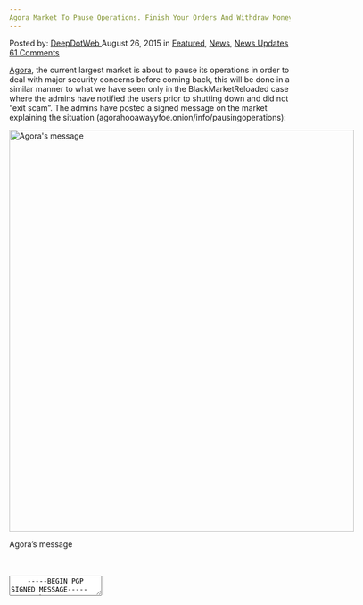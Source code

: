 ```yaml
---
Agora Market To Pause Operations. Finish Your Orders And Withdraw Money
---
```

<article class="post-listing post-11357 post type-post status-publish format-standard has-post-thumbnail hentry category-deepdot-news category-news category-news-updates tag-agora tag-finish tag-market tag-money tag-operations tag-orders tag-pause tag-withdraw">
<div class="post-inner">
<span>Posted by: <a href="https://www.deepdotweb.com/author/admin/" title="">DeepDotWeb </a></span>
<span>August 26, 2015</span>
<span>in <a href="https://www.deepdotweb.com/category/deepdot-news/" rel="category tag">Featured</a>, <a href="https://www.deepdotweb.com/category/news/" rel="category tag">News</a>, <a href="https://www.deepdotweb.com/category/news-updates/" rel="category tag">News Updates</a></span>
<span><a href="https://www.deepdotweb.com/2015/08/26/agora-market-to-pause-operations-finish-your-orders-and-withdraw-money/#comments">61 Comments</a></span>


<p><a href="http://www.deepdotweb.com/marketplace-directory/listing/agora-market">Agora</a>, the current largest market is about to pause its operations in order to deal with major security concerns before coming back, this will be done in a similar manner to what we have seen only in the BlackMarketReloaded case where the admins have notified the users prior to shutting down and did not &#8220;exit scam&#8221;. The admins have posted a signed message on the market explaining the situation (agorahooawayyfoe.onion/info/pausingoperations):</p>
<div id="attachment_11360" style="width: 628px" class="wp-caption aligncenter"><a href="https://www.deepdotweb.com/wp-content/uploads/2015/08/agora.png"><img class="size-full wp-image-11360" src="https://www.deepdotweb.com/wp-content/uploads/2015/08/agora.png" alt="Agora's message" width="618" height="719" srcset="https://www.deepdotweb.com/wp-content/uploads/2015/08/agora.png 618w, https://www.deepdotweb.com/wp-content/uploads/2015/08/agora-258x300.png 258w" sizes="(max-width: 618px) 100vw, 618px" /></a><p class="wp-caption-text">Agora&#8217;s message</p></div>
    
<div id="crayon-5bf9db36cd399971361270" class="crayon-syntax crayon-theme-classic crayon-font-monaco crayon-os-pc print-yes notranslate" data-settings=" minimize scroll-mouseover" style=" margin-top: 12px; margin-bottom: 12px; font-size: 12px !important; line-height: 15px !important;">
<div class="crayon-toolbar" data-settings=" mouseover overlay hide delay" style="font-size: 12px !important;height: 18px !important; line-height: 18px !important;"><span class="crayon-title"></span>
<div class="crayon-tools" style="font-size: 12px !important;height: 18px !important; line-height: 18px !important;"><div class="crayon-button crayon-nums-button" title="Toggle Line Numbers"><div class="crayon-button-icon"></div></div><div class="crayon-button crayon-plain-button" title="Toggle Plain Code"><div class="crayon-button-icon"></div></div><div class="crayon-button crayon-wrap-button" title="Toggle Line Wrap"><div class="crayon-button-icon"></div></div><div class="crayon-button crayon-expand-button" title="Expand Code"><div class="crayon-button-icon"></div></div><div class="crayon-button crayon-copy-button" title="Copy"><div class="crayon-button-icon"></div></div><div class="crayon-button crayon-popup-button" title="Open Code In New Window"><div class="crayon-button-icon"></div></div></div></div>
<div class="crayon-info" style="min-height: 16.8px !important; line-height: 16.8px !important;"></div>
<div class="crayon-plain-wrap"><textarea wrap="soft" class="crayon-plain print-no" data-settings="dblclick" readonly style="-moz-tab-size:4; -o-tab-size:4; -webkit-tab-size:4; tab-size:4; font-size: 12px !important; line-height: 15px !important;">
    -----BEGIN PGP SIGNED MESSAGE-----
    Hash: SHA512
    
    Recently research had come that shed some light on vulnerabilities in Tor Hidden Services protocol which could help to deanonymize server locations. Most of the new and previously known methods do require substantial resources to be executed, but the new research shows that the amount of resources could be much lower than expected, and in our case we do believe we have interested parties who possess such resources.
    
    We have a solution in the works which will require big changes into our software stack which we believe will mitigate such problems, but unfortunately it will take time to implement. Additionally, we have recently been discovering suspicious activity around our servers which led us to believe that some of the attacks described in the research could be going on and we decided to move servers once again, however this is only a temporary solution.
    
    At this point, while we don't have a solution ready it would be unsafe to keep our users using the service, since they would be in jeopardy. Thus, and to our great sadness we have to take the market offline for a while, until we can develop a better solution. This is the best course of action for everyone involved.
    
    In the mean time we shall do our best to clear all outstanding orders and we ask all of you users who have money on their accounts, withdraw them as soon as possible, because we don't want to be responsible for it during the time when the market will be offline.
    
    During this time, there might be some delays in payouts, since many people are expected to withdraw money at the same time, but we intend to resolve any such issues in the end. But we advice you to use only destination bitcoin addresses that do not expire when you send money out from Agora, as the payments to them might get delayed.
    
    While the market is offline, do not send any bitcoin to any of your deposit addresses on Agora. We do not gurantee the safety of any funds sent there.
    
    Vendors, we strongly advice you to abort any orders that haven't been sent out or processed yet, as we cannot gurantee what will happen with the orders in resolution. We shall try to resolve it on a case-by-case basis, but there might not be time to wait for orders that require long shipping times.
    
    We are going to handle the situation with the vendor bonds soon, we need some time to make sure that noone uses this as an opportunity to start scamming wildly.
    
    All of the market data will be kept intact and be available upon return, including all of the user history and profile data.
    
    
    Since our PGP key is nearing expiration date, here is a new PGP key which could be used to check authenticity of our messages in the future.
    
    
    - -----BEGIN PGP PUBLIC KEY BLOCK-----
    
    mQINBFXbhfUBEADwmNTkQPx8UCSx4HBnuj4XpAA5uIceXAa6dBAGnLdZ8XjpgqM2
    scPLqPd0DHLu5SPB9+zq1H/YoDeG+Ha1LfZ6kbl1PTZjieGiyhiRN2cctlOL6RKJ
    vqdWduTO8i5XKN0cxm8VX0vB8g5JUQf7mNtxQ3UTbOt+HCLKAu2cdSPMhn3VQub+
    f6Tys7UyoFodovqOmdgjbQNsEBSWxYhGfaQ5NlzDRzaWVf4GdTf5vf1rnhr6S/Gz
    NU2Qc3/xO5Foldl1Muv/A6BL0Ixx9ahmyq0IC53+w+zeouJg2OZ4UVFIxvGT+N7R
    rMUe21QfOMCqJU7CPLD3tgp15Z1s7Fext9WIQ7gzueo6COx1xFW85rbSusbDCaW4
    dkIRkgUoQs1/lqIht+gWGxDdz/7L+S5NqXYDCP8yn861GOsRRqrmAEvqQTzBe12F
    Wb/SB3K8FtzPH72+gUcs4GsVoUNShPytv9rghPYqI/3P9E9RgI3AtOFcsBTwWW8Z
    WWrWhg5B2qXNrwPQd92ssCcaIAPdei7WKUP1MwHCAQhiyuoAsLFGL0aqvN7Q8cBj
    5VoWLY23IIvlcuGFiFt7M7VBZuNlJDb+VJaXWB81xAySWEgXOUyfOldzIr5lZSzn
    vNbIu+l9LfaGY2bp+J4J8TZwYBlrqYjErYPtlKCIHNclS/CRMfzZWYk/2wARAQAB
    tBFBZ29yYSBPbmUgKGtleSAyKYkCPwQTAQIAKQUCVduF9QIbAwUJCWYBgAcLCQgH
    AwIBBhUIAgkKCwQWAgMBAh4BAheAAAoJEOp1/g0qDsM2lLsP/2o6SFcbpAVH6FrY
    dvG4FzSbVivDSNM+lR/9aa3MvpfKj2QDvJtCJPgP0EaCBzmhfpc+D61QWL+ZATvW
    z2WM8vznRQ5vaIsTnNu9hWuqFAe0ihQU0o6dmS7zBfpMFj0Z5SeTJjKPwyEiQzqY
    jg1qx9RCt0K6KXZ2hz6ImBcwICzQkNImtbJDuT0+UHgOCRHG3M7KzUUT0WiGhl90
    D4EmBmGzCtXWJ0zJ7oAtWm1OnlkKlqDDb3NEZ+QnddsfWCyzVIRTej8/x91NnTBa
    otW7VgrsjW31V31jRevmQyRKgE19+zkRgKYJVuYUoPjnQUDJuAD1maueAR66p3lJ
    aKbpHTAzVWii9SybqwwsopJ160zAXXW68rBf6p84XVxD1yNNE/jLZl83nNtjn2RS
    u+AaPowqt7TfcYCx7/QPiuTIlg0/k1MAFvRLsaG3QdcyKSYU6AEL4dLXVRgjHY7T
    oIxrAuWRH7KJrEoouuF0lmQ2D4ic65C1QxBmiEA4ct/tdlhFHXlEAB4mm8J/dLpE
    Dhxq6sb1jRK6eXbZqPbCgHZfsh9wOa9TQ66Xk9F67LG3F84ds2yihqt+26kV2rjP
    lcgW8B24XHaGRx9X/gPrZ1+DBRDINnwXTOlmhj2F+7axj04gcaXT1wjCjiNf7PMZ
    2obuMNv5/20xWcaEIdVMyew9g4iUuQINBFXbhfUBEADiMhYYBdq6GUF75lvhVfFJ
    VPpQpUgGIREfOwnX8MtbgtUQ3d5TTLD/uwiMRBU61t/jKYy8Xq5Cmz0ddC6P+px0
    yZhnXdmd5LwW4TO7Ao2jq6W+7XLUD/WXZ6Q5uZtLRif2DY26dtDK6rYZSiYHuXaE
    usE3pEhYE1zHMlBYSI8U9xbCb73611fZE5IRZ6Zj7PCzlaRKZX4MiwWtJSsJ4IZQ
    CnlfKoZh2VtQRWy87M8NbWlnQDl6Lmi6/unCS5I2sRS42SYz75QBIVfn+GJ9wk/p
    lfUhPGfneQsuou+F2EyNAT96kuHUxrB9Ir89XuyO4uiwhsiVDW7YX2CTA1Y1V+2f
    m49PXvdK1P9ZFIst2Xb4WrdNVwM/ShUG9W/Bbgo4AZ7VeLW2JDgzkhQOLyZC2RnO
    ma8n9LuJQMZrpwTF4BmZkUGDSUybLbCdNYDZ5S/+njBaWXuBZ3e5OcnVhWcVuHJL
    Uhp/f2iAWalQfbWfzW3hh72l+7Ek4ZuXRudbqJyRkWpUChlUBziWh0osSw+DIDpj
    mJUJLOOnGDmdSlJQhKtiq528BxPRKiNwMIp9tFB4uaI3wRKWsNNw30aQ34OjopoH
    lpCO818M4K5aZa3tWNLK8Adn8Fm2m87F7RZ8yMURdjLYHbwmYmE1xX0BdtmdAWz4
    xUhHlsrCmD3zx64kNMKE2wARAQABiQIlBBgBAgAPBQJV24X1AhsMBQkJZgGAAAoJ
    EOp1/g0qDsM2H24QAM18kejrnDdyRIcuLNB5RRXItpYvUMUisVOgyPDZBerOgvfj
    /a8eLKTyKW9PsDXNtNJsi5gGLRluGtuZuh8BgYv+fpv6m6zCcoEmbfh7qt7kTGYG
    AnzVynGvxgHhNiEETBmmIRJ+Yg5MV4CRIQFEpzdSBXSSHiJIzcDnl316Uu8y1Glj
    zAlRtyIwQ0FuSahLIajbb+7V+Cpw4OQHwAGVsMVGLmsWuDwRhmUB9pc0choGoeA7
    /Vk5IJuWM+Wz0pbSoPTaf+Vmp0rDgVEvhOia/nQVsT6O6iZ9oh8SVdP/stIE6TpL
    el6UvWrVzOR6cPYiAOJhWwCJ7Zx7sTp+Iv39ojZR/3N7V7MED6Qx3hnpq6b8phv4
    Qe3Telab2ss8ZYr44e/WQY1sr+3xF12IfZYEn606MlKdWgTm1TAxS/GGMoefsKap
    yhFT5wsuPhIqB0q+6nHePnJOZGhYPo8q/AX+pOnjY13cG+myk62NkGsh5d1rmc+k
    1+wMHK6cpLF123CSF7WWUnt1aI0MOLEwDXZ+6gidE9GjiFMq6z7BS5ZutfHKiHTK
    /ZWI5iZjxSSQLEfxigeu9PE8LWzayTTW2DJR0SCaMVyCQG5XnjO2ozHRQX47KE8Z
    XhtwS0aE2SI6BE5V8EZ3euZ3ok/CeNQPLFYNJWbCuEMEd4NuktvzR2skh94I
    =xcF3
    - -----END PGP PUBLIC KEY BLOCK-----
    -----BEGIN PGP SIGNATURE-----
    
    iQIcBAEBCgAGBQJV3MOEAAoJELCkZxCnK9YVfToQAINT8hwQqTaYy1H24XaiWS5K
    VtTG6I38Taz4yJO/Oe7Co3M2lKn0qgIZYOD1CK9iKuKr2/jub+JtDUWEX06GwWmp
    zfVrOWgaQMDhaSOv+7iCCzKFv5xMulMqhPdh9R+wXaTGqT0i3+ix8jbtVpQzA4lI
    oWdafP8n3wxFdOaNKUugsRo1r8WriOmVObv8efgnlHB2pxSib3/HQefF+rCZMRrU
    RshckkobrwkcjdVwwpROfhBtX1Ra+KQdCcig/4mycLcaxLbkX7R5U/7tnTuF7B5O
    l52PMMyoclwK/Gl3h3W4LC9PumUxJesc3vrSUGmDXw3pf1+qR81HzGsNlO93Qzzd
    h8/mo3KsZvCQaAcD5Q11104ZDOFjg+yayKoGjYrKmRl19u+r98qAKEzpqvn+ahKV
    eR4Z2/r+s+6HIIDvkR/NX013+r8kO1EmYYAC0TtGVmUeVP6YobfBA1gHvm5RgnRc
    4W4Zm0qpKRk18ZjvZAPXcgC0L0azbY+7byYnXZpHNhd+7TI/twU6w6CHYB08tdHt
    FSp9CkRT/YDuhCaMkBGV0BHxkstdOITxl+23LApIY68Tb+yj+nZmYBNoo5wOwBYa
    kmRT7I3mX8gTGIb+LUPIpeEN2zyupbc7vRpked5FRC9BcH+Uma0kc6MtzYShUEKe
    NghlKoNBPQruQt7EEejn
    =IIZh
    -----END PGP SIGNATURE-----</textarea></div>
<div class="crayon-main" style="">
<table class="crayon-table">
<tr class="crayon-row">
<td class="crayon-nums " data-settings="show">
<div class="crayon-nums-content" style="font-size: 12px !important; line-height: 15px !important;"><div class="crayon-num" data-line="crayon-5bf9db36cd399971361270-1">1</div><div class="crayon-num crayon-striped-num" data-line="crayon-5bf9db36cd399971361270-2">2</div><div class="crayon-num" data-line="crayon-5bf9db36cd399971361270-3">3</div><div class="crayon-num crayon-striped-num" data-line="crayon-5bf9db36cd399971361270-4">4</div><div class="crayon-num" data-line="crayon-5bf9db36cd399971361270-5">5</div><div class="crayon-num crayon-striped-num" data-line="crayon-5bf9db36cd399971361270-6">6</div><div class="crayon-num" data-line="crayon-5bf9db36cd399971361270-7">7</div><div class="crayon-num crayon-striped-num" data-line="crayon-5bf9db36cd399971361270-8">8</div><div class="crayon-num" data-line="crayon-5bf9db36cd399971361270-9">9</div><div class="crayon-num crayon-striped-num" data-line="crayon-5bf9db36cd399971361270-10">10</div><div class="crayon-num" data-line="crayon-5bf9db36cd399971361270-11">11</div><div class="crayon-num crayon-striped-num" data-line="crayon-5bf9db36cd399971361270-12">12</div><div class="crayon-num" data-line="crayon-5bf9db36cd399971361270-13">13</div><div class="crayon-num crayon-striped-num" data-line="crayon-5bf9db36cd399971361270-14">14</div><div class="crayon-num" data-line="crayon-5bf9db36cd399971361270-15">15</div><div class="crayon-num crayon-striped-num" data-line="crayon-5bf9db36cd399971361270-16">16</div><div class="crayon-num" data-line="crayon-5bf9db36cd399971361270-17">17</div><div class="crayon-num crayon-striped-num" data-line="crayon-5bf9db36cd399971361270-18">18</div><div class="crayon-num" data-line="crayon-5bf9db36cd399971361270-19">19</div><div class="crayon-num crayon-striped-num" data-line="crayon-5bf9db36cd399971361270-20">20</div><div class="crayon-num" data-line="crayon-5bf9db36cd399971361270-21">21</div><div class="crayon-num crayon-striped-num" data-line="crayon-5bf9db36cd399971361270-22">22</div><div class="crayon-num" data-line="crayon-5bf9db36cd399971361270-23">23</div><div class="crayon-num crayon-striped-num" data-line="crayon-5bf9db36cd399971361270-24">24</div><div class="crayon-num" data-line="crayon-5bf9db36cd399971361270-25">25</div><div class="crayon-num crayon-striped-num" data-line="crayon-5bf9db36cd399971361270-26">26</div><div class="crayon-num" data-line="crayon-5bf9db36cd399971361270-27">27</div><div class="crayon-num crayon-striped-num" data-line="crayon-5bf9db36cd399971361270-28">28</div><div class="crayon-num" data-line="crayon-5bf9db36cd399971361270-29">29</div><div class="crayon-num crayon-striped-num" data-line="crayon-5bf9db36cd399971361270-30">30</div><div class="crayon-num" data-line="crayon-5bf9db36cd399971361270-31">31</div><div class="crayon-num crayon-striped-num" data-line="crayon-5bf9db36cd399971361270-32">32</div><div class="crayon-num" data-line="crayon-5bf9db36cd399971361270-33">33</div><div class="crayon-num crayon-striped-num" data-line="crayon-5bf9db36cd399971361270-34">34</div><div class="crayon-num" data-line="crayon-5bf9db36cd399971361270-35">35</div><div class="crayon-num crayon-striped-num" data-line="crayon-5bf9db36cd399971361270-36">36</div><div class="crayon-num" data-line="crayon-5bf9db36cd399971361270-37">37</div><div class="crayon-num crayon-striped-num" data-line="crayon-5bf9db36cd399971361270-38">38</div><div class="crayon-num" data-line="crayon-5bf9db36cd399971361270-39">39</div><div class="crayon-num crayon-striped-num" data-line="crayon-5bf9db36cd399971361270-40">40</div><div class="crayon-num" data-line="crayon-5bf9db36cd399971361270-41">41</div><div class="crayon-num crayon-striped-num" data-line="crayon-5bf9db36cd399971361270-42">42</div><div class="crayon-num" data-line="crayon-5bf9db36cd399971361270-43">43</div><div class="crayon-num crayon-striped-num" data-line="crayon-5bf9db36cd399971361270-44">44</div><div class="crayon-num" data-line="crayon-5bf9db36cd399971361270-45">45</div><div class="crayon-num crayon-striped-num" data-line="crayon-5bf9db36cd399971361270-46">46</div><div class="crayon-num" data-line="crayon-5bf9db36cd399971361270-47">47</div><div class="crayon-num crayon-striped-num" data-line="crayon-5bf9db36cd399971361270-48">48</div><div class="crayon-num" data-line="crayon-5bf9db36cd399971361270-49">49</div><div class="crayon-num crayon-striped-num" data-line="crayon-5bf9db36cd399971361270-50">50</div><div class="crayon-num" data-line="crayon-5bf9db36cd399971361270-51">51</div><div class="crayon-num crayon-striped-num" data-line="crayon-5bf9db36cd399971361270-52">52</div><div class="crayon-num" data-line="crayon-5bf9db36cd399971361270-53">53</div><div class="crayon-num crayon-striped-num" data-line="crayon-5bf9db36cd399971361270-54">54</div><div class="crayon-num" data-line="crayon-5bf9db36cd399971361270-55">55</div><div class="crayon-num crayon-striped-num" data-line="crayon-5bf9db36cd399971361270-56">56</div><div class="crayon-num" data-line="crayon-5bf9db36cd399971361270-57">57</div><div class="crayon-num crayon-striped-num" data-line="crayon-5bf9db36cd399971361270-58">58</div><div class="crayon-num" data-line="crayon-5bf9db36cd399971361270-59">59</div><div class="crayon-num crayon-striped-num" data-line="crayon-5bf9db36cd399971361270-60">60</div><div class="crayon-num" data-line="crayon-5bf9db36cd399971361270-61">61</div><div class="crayon-num crayon-striped-num" data-line="crayon-5bf9db36cd399971361270-62">62</div><div class="crayon-num" data-line="crayon-5bf9db36cd399971361270-63">63</div><div class="crayon-num crayon-striped-num" data-line="crayon-5bf9db36cd399971361270-64">64</div><div class="crayon-num" data-line="crayon-5bf9db36cd399971361270-65">65</div><div class="crayon-num crayon-striped-num" data-line="crayon-5bf9db36cd399971361270-66">66</div><div class="crayon-num" data-line="crayon-5bf9db36cd399971361270-67">67</div><div class="crayon-num crayon-striped-num" data-line="crayon-5bf9db36cd399971361270-68">68</div><div class="crayon-num" data-line="crayon-5bf9db36cd399971361270-69">69</div><div class="crayon-num crayon-striped-num" data-line="crayon-5bf9db36cd399971361270-70">70</div><div class="crayon-num" data-line="crayon-5bf9db36cd399971361270-71">71</div><div class="crayon-num crayon-striped-num" data-line="crayon-5bf9db36cd399971361270-72">72</div><div class="crayon-num" data-line="crayon-5bf9db36cd399971361270-73">73</div><div class="crayon-num crayon-striped-num" data-line="crayon-5bf9db36cd399971361270-74">74</div><div class="crayon-num" data-line="crayon-5bf9db36cd399971361270-75">75</div><div class="crayon-num crayon-striped-num" data-line="crayon-5bf9db36cd399971361270-76">76</div><div class="crayon-num" data-line="crayon-5bf9db36cd399971361270-77">77</div><div class="crayon-num crayon-striped-num" data-line="crayon-5bf9db36cd399971361270-78">78</div><div class="crayon-num" data-line="crayon-5bf9db36cd399971361270-79">79</div><div class="crayon-num crayon-striped-num" data-line="crayon-5bf9db36cd399971361270-80">80</div><div class="crayon-num" data-line="crayon-5bf9db36cd399971361270-81">81</div><div class="crayon-num crayon-striped-num" data-line="crayon-5bf9db36cd399971361270-82">82</div><div class="crayon-num" data-line="crayon-5bf9db36cd399971361270-83">83</div><div class="crayon-num crayon-striped-num" data-line="crayon-5bf9db36cd399971361270-84">84</div><div class="crayon-num" data-line="crayon-5bf9db36cd399971361270-85">85</div><div class="crayon-num crayon-striped-num" data-line="crayon-5bf9db36cd399971361270-86">86</div><div class="crayon-num" data-line="crayon-5bf9db36cd399971361270-87">87</div><div class="crayon-num crayon-striped-num" data-line="crayon-5bf9db36cd399971361270-88">88</div><div class="crayon-num" data-line="crayon-5bf9db36cd399971361270-89">89</div><div class="crayon-num crayon-striped-num" data-line="crayon-5bf9db36cd399971361270-90">90</div><div class="crayon-num" data-line="crayon-5bf9db36cd399971361270-91">91</div></div>
</td>
<td class="crayon-code"><div class="crayon-pre" style="font-size: 12px !important; line-height: 15px !important; -moz-tab-size:4; -o-tab-size:4; -webkit-tab-size:4; tab-size:4;"><div class="crayon-line" id="crayon-5bf9db36cd399971361270-1"><span class="crayon-h"> </span><span class="crayon-o">--</span><span class="crayon-o">--</span><span class="crayon-o">-</span><span class="crayon-e">BEGIN </span><span class="crayon-e">PGP </span><span class="crayon-t">SIGNED</span><span class="crayon-h"> </span><span class="crayon-v">MESSAGE</span><span class="crayon-o">--</span><span class="crayon-o">--</span><span class="crayon-o">-</span></div><div class="crayon-line crayon-striped-line" id="crayon-5bf9db36cd399971361270-2"><span class="crayon-v">Hash</span><span class="crayon-o">:</span><span class="crayon-h"> </span><span class="crayon-e">SHA512</span></div><div class="crayon-line" id="crayon-5bf9db36cd399971361270-3">&nbsp;</div><div class="crayon-line crayon-striped-line" id="crayon-5bf9db36cd399971361270-4"><span class="crayon-e">Recently </span><span class="crayon-e">research </span><span class="crayon-e">had </span><span class="crayon-e">come </span><span class="crayon-e">that </span><span class="crayon-e">shed </span><span class="crayon-e">some </span><span class="crayon-e">light </span><span class="crayon-e">on </span><span class="crayon-e">vulnerabilities </span><span class="crayon-st">in</span><span class="crayon-h"> </span><span class="crayon-e">Tor </span><span class="crayon-e">Hidden </span><span class="crayon-e">Services </span><span class="crayon-e">protocol </span><span class="crayon-e">which </span><span class="crayon-e">could </span><span class="crayon-e">help </span><span class="crayon-st">to</span><span class="crayon-h"> </span><span class="crayon-e">deanonymize </span><span class="crayon-e">server </span><span class="crayon-v">locations</span><span class="crayon-sy">.</span><span class="crayon-h"> </span><span class="crayon-e">Most </span><span class="crayon-e">of </span><span class="crayon-e">the </span><span class="crayon-r">new</span><span class="crayon-h"> </span><span class="crayon-st">and</span><span class="crayon-h"> </span><span class="crayon-e">previously </span><span class="crayon-e">known </span><span class="crayon-e">methods </span><span class="crayon-st">do</span><span class="crayon-h"> </span><span class="crayon-e">require </span><span class="crayon-e">substantial </span><span class="crayon-e">resources </span><span class="crayon-st">to</span><span class="crayon-h"> </span><span class="crayon-e">be </span><span class="crayon-v">executed</span><span class="crayon-sy">,</span><span class="crayon-h"> </span><span class="crayon-e">but </span><span class="crayon-e">the </span><span class="crayon-r">new</span><span class="crayon-h"> </span><span class="crayon-e">research </span><span class="crayon-e">shows </span><span class="crayon-e">that </span><span class="crayon-e">the </span><span class="crayon-e">amount </span><span class="crayon-e">of </span><span class="crayon-e">resources </span><span class="crayon-e">could </span><span class="crayon-e">be </span><span class="crayon-e">much </span><span class="crayon-e">lower </span><span class="crayon-e">than </span><span class="crayon-v">expected</span><span class="crayon-sy">,</span><span class="crayon-h"> </span><span class="crayon-st">and</span><span class="crayon-h"> </span><span class="crayon-st">in</span><span class="crayon-h"> </span><span class="crayon-e">our </span><span class="crayon-st">case</span><span class="crayon-h"> </span><span class="crayon-e">we </span><span class="crayon-st">do</span><span class="crayon-h"> </span><span class="crayon-e">believe </span><span class="crayon-e">we </span><span class="crayon-e">have </span><span class="crayon-e">interested </span><span class="crayon-e">parties </span><span class="crayon-e">who </span><span class="crayon-e">possess </span><span class="crayon-e">such </span><span class="crayon-v">resources</span><span class="crayon-sy">.</span></div><div class="crayon-line" id="crayon-5bf9db36cd399971361270-5">&nbsp;</div><div class="crayon-line crayon-striped-line" id="crayon-5bf9db36cd399971361270-6"><span class="crayon-e">We </span><span class="crayon-i">have</span><span class="crayon-h"> </span><span class="crayon-i">a</span><span class="crayon-h"> </span><span class="crayon-e">solution </span><span class="crayon-st">in</span><span class="crayon-h"> </span><span class="crayon-e">the </span><span class="crayon-e">works </span><span class="crayon-e">which </span><span class="crayon-e">will </span><span class="crayon-e">require </span><span class="crayon-e">big </span><span class="crayon-e">changes </span><span class="crayon-e">into </span><span class="crayon-e">our </span><span class="crayon-e">software </span><span class="crayon-e">stack </span><span class="crayon-e">which </span><span class="crayon-e">we </span><span class="crayon-e">believe </span><span class="crayon-e">will </span><span class="crayon-e">mitigate </span><span class="crayon-e">such </span><span class="crayon-v">problems</span><span class="crayon-sy">,</span><span class="crayon-h"> </span><span class="crayon-e">but </span><span class="crayon-e">unfortunately </span><span class="crayon-e">it </span><span class="crayon-e">will </span><span class="crayon-e">take </span><span class="crayon-e">time </span><span class="crayon-st">to</span><span class="crayon-h"> </span><span class="crayon-v">implement</span><span class="crayon-sy">.</span><span class="crayon-h"> </span><span class="crayon-v">Additionally</span><span class="crayon-sy">,</span><span class="crayon-h"> </span><span class="crayon-e">we </span><span class="crayon-e">have </span><span class="crayon-e">recently </span><span class="crayon-e">been </span><span class="crayon-e">discovering </span><span class="crayon-e">suspicious </span><span class="crayon-e">activity </span><span class="crayon-e">around </span><span class="crayon-e">our </span><span class="crayon-e">servers </span><span class="crayon-e">which </span><span class="crayon-e">led </span><span class="crayon-e">us </span><span class="crayon-st">to</span><span class="crayon-h"> </span><span class="crayon-e">believe </span><span class="crayon-e">that </span><span class="crayon-e">some </span><span class="crayon-e">of </span><span class="crayon-e">the </span><span class="crayon-e">attacks </span><span class="crayon-e">described </span><span class="crayon-st">in</span><span class="crayon-h"> </span><span class="crayon-e">the </span><span class="crayon-e">research </span><span class="crayon-e">could </span><span class="crayon-e">be </span><span class="crayon-e">going </span><span class="crayon-e">on </span><span class="crayon-st">and</span><span class="crayon-h"> </span><span class="crayon-e">we </span><span class="crayon-e">decided </span><span class="crayon-st">to</span><span class="crayon-h"> </span><span class="crayon-e">move </span><span class="crayon-e">servers </span><span class="crayon-e">once </span><span class="crayon-v">again</span><span class="crayon-sy">,</span><span class="crayon-h"> </span><span class="crayon-e">however </span><span class="crayon-r">this</span><span class="crayon-h"> </span><span class="crayon-st">is</span><span class="crayon-h"> </span><span class="crayon-i">only</span><span class="crayon-h"> </span><span class="crayon-i">a</span><span class="crayon-h"> </span><span class="crayon-e">temporary </span><span class="crayon-v">solution</span><span class="crayon-sy">.</span></div><div class="crayon-line" id="crayon-5bf9db36cd399971361270-7">&nbsp;</div><div class="crayon-line crayon-striped-line" id="crayon-5bf9db36cd399971361270-8"><span class="crayon-e">At </span><span class="crayon-r">this</span><span class="crayon-h"> </span><span class="crayon-v">point</span><span class="crayon-sy">,</span><span class="crayon-h"> </span><span class="crayon-st">while</span><span class="crayon-h"> </span><span class="crayon-e">we </span><span class="crayon-i">don</span><span class="crayon-s">'t have a solution ready it would be unsafe to keep our users using the service, since they would be in jeopardy. Thus, and to our great sadness we have to take the market offline for a while, until we can develop a better solution. This is the best course of action for everyone involved.</span></div><div class="crayon-line" id="crayon-5bf9db36cd399971361270-9">&nbsp;</div><div class="crayon-line crayon-striped-line" id="crayon-5bf9db36cd399971361270-10"><span class="crayon-s">In the mean time we shall do our best to clear all outstanding orders and we ask all of you users who have money on their accounts, withdraw them as soon as possible, because we don'</span><span class="crayon-i">t</span><span class="crayon-h"> </span><span class="crayon-e">want </span><span class="crayon-st">to</span><span class="crayon-h"> </span><span class="crayon-e">be </span><span class="crayon-e">responsible </span><span class="crayon-st">for</span><span class="crayon-h"> </span><span class="crayon-e">it </span><span class="crayon-e">during </span><span class="crayon-e">the </span><span class="crayon-e">time </span><span class="crayon-e">when </span><span class="crayon-e">the </span><span class="crayon-e">market </span><span class="crayon-e">will </span><span class="crayon-e">be </span><span class="crayon-v">offline</span><span class="crayon-sy">.</span></div><div class="crayon-line" id="crayon-5bf9db36cd399971361270-11">&nbsp;</div><div class="crayon-line crayon-striped-line" id="crayon-5bf9db36cd399971361270-12"><span class="crayon-e">During </span><span class="crayon-r">this</span><span class="crayon-h"> </span><span class="crayon-v">time</span><span class="crayon-sy">,</span><span class="crayon-h"> </span><span class="crayon-e">there </span><span class="crayon-e">might </span><span class="crayon-e">be </span><span class="crayon-e">some </span><span class="crayon-e">delays </span><span class="crayon-st">in</span><span class="crayon-h"> </span><span class="crayon-v">payouts</span><span class="crayon-sy">,</span><span class="crayon-h"> </span><span class="crayon-e">since </span><span class="crayon-e">many </span><span class="crayon-e">people </span><span class="crayon-e">are </span><span class="crayon-e">expected </span><span class="crayon-st">to</span><span class="crayon-h"> </span><span class="crayon-e">withdraw </span><span class="crayon-e">money </span><span class="crayon-e">at </span><span class="crayon-e">the </span><span class="crayon-e">same </span><span class="crayon-v">time</span><span class="crayon-sy">,</span><span class="crayon-h"> </span><span class="crayon-e">but </span><span class="crayon-e">we </span><span class="crayon-e">intend </span><span class="crayon-st">to</span><span class="crayon-h"> </span><span class="crayon-e">resolve </span><span class="crayon-e">any </span><span class="crayon-e">such </span><span class="crayon-e">issues </span><span class="crayon-st">in</span><span class="crayon-h"> </span><span class="crayon-e">the </span><span class="crayon-st">end</span><span class="crayon-sy">.</span><span class="crayon-h"> </span><span class="crayon-e">But </span><span class="crayon-e">we </span><span class="crayon-e">advice </span><span class="crayon-e">you </span><span class="crayon-st">to</span><span class="crayon-h"> </span><span class="crayon-st">use</span><span class="crayon-h"> </span><span class="crayon-e">only </span><span class="crayon-e">destination </span><span class="crayon-e">bitcoin </span><span class="crayon-e">addresses </span><span class="crayon-e">that </span><span class="crayon-st">do</span><span class="crayon-h"> </span><span class="crayon-st">not</span><span class="crayon-h"> </span><span class="crayon-e">expire </span><span class="crayon-e">when </span><span class="crayon-e">you </span><span class="crayon-e">send </span><span class="crayon-e">money </span><span class="crayon-e">out </span><span class="crayon-e">from </span><span class="crayon-v">Agora</span><span class="crayon-sy">,</span><span class="crayon-h"> </span><span class="crayon-st">as</span><span class="crayon-h"> </span><span class="crayon-e">the </span><span class="crayon-e">payments </span><span class="crayon-st">to</span><span class="crayon-h"> </span><span class="crayon-e">them </span><span class="crayon-e">might </span><span class="crayon-e">get </span><span class="crayon-v">delayed</span><span class="crayon-sy">.</span></div><div class="crayon-line" id="crayon-5bf9db36cd399971361270-13">&nbsp;</div><div class="crayon-line crayon-striped-line" id="crayon-5bf9db36cd399971361270-14"><span class="crayon-st">While</span><span class="crayon-h"> </span><span class="crayon-e">the </span><span class="crayon-e">market </span><span class="crayon-st">is</span><span class="crayon-h"> </span><span class="crayon-v">offline</span><span class="crayon-sy">,</span><span class="crayon-h"> </span><span class="crayon-st">do</span><span class="crayon-h"> </span><span class="crayon-st">not</span><span class="crayon-h"> </span><span class="crayon-e">send </span><span class="crayon-e">any </span><span class="crayon-e">bitcoin </span><span class="crayon-st">to</span><span class="crayon-h"> </span><span class="crayon-e">any </span><span class="crayon-e">of </span><span class="crayon-e">your </span><span class="crayon-e">deposit </span><span class="crayon-e">addresses </span><span class="crayon-e">on </span><span class="crayon-v">Agora</span><span class="crayon-sy">.</span><span class="crayon-h"> </span><span class="crayon-e">We </span><span class="crayon-st">do</span><span class="crayon-h"> </span><span class="crayon-st">not</span><span class="crayon-h"> </span><span class="crayon-e">gurantee </span><span class="crayon-e">the </span><span class="crayon-e">safety </span><span class="crayon-e">of </span><span class="crayon-e">any </span><span class="crayon-e">funds </span><span class="crayon-e">sent </span><span class="crayon-v">there</span><span class="crayon-sy">.</span></div><div class="crayon-line" id="crayon-5bf9db36cd399971361270-15">&nbsp;</div><div class="crayon-line crayon-striped-line" id="crayon-5bf9db36cd399971361270-16"><span class="crayon-v">Vendors</span><span class="crayon-sy">,</span><span class="crayon-h"> </span><span class="crayon-e">we </span><span class="crayon-e">strongly </span><span class="crayon-e">advice </span><span class="crayon-e">you </span><span class="crayon-st">to</span><span class="crayon-h"> </span><span class="crayon-e">abort </span><span class="crayon-e">any </span><span class="crayon-e">orders </span><span class="crayon-e">that </span><span class="crayon-i">haven</span>'<span class="crayon-i">t</span><span class="crayon-h"> </span><span class="crayon-e">been </span><span class="crayon-e">sent </span><span class="crayon-e">out </span><span class="crayon-st">or</span><span class="crayon-h"> </span><span class="crayon-e">processed </span><span class="crayon-v">yet</span><span class="crayon-sy">,</span><span class="crayon-h"> </span><span class="crayon-st">as</span><span class="crayon-h"> </span><span class="crayon-e">we </span><span class="crayon-e">cannot </span><span class="crayon-e">gurantee </span><span class="crayon-e">what </span><span class="crayon-e">will </span><span class="crayon-e">happen </span><span class="crayon-e">with </span><span class="crayon-e">the </span><span class="crayon-e">orders </span><span class="crayon-st">in</span><span class="crayon-h"> </span><span class="crayon-v">resolution</span><span class="crayon-sy">.</span><span class="crayon-h"> </span><span class="crayon-e">We </span><span class="crayon-e">shall </span><span class="crayon-st">try</span><span class="crayon-h"> </span><span class="crayon-st">to</span><span class="crayon-h"> </span><span class="crayon-e">resolve </span><span class="crayon-e">it </span><span class="crayon-i">on</span><span class="crayon-h"> </span><span class="crayon-i">a</span><span class="crayon-h"> </span><span class="crayon-st">case</span><span class="crayon-o">-</span><span class="crayon-v">by</span><span class="crayon-o">-</span><span class="crayon-st">case</span><span class="crayon-h"> </span><span class="crayon-v">basis</span><span class="crayon-sy">,</span><span class="crayon-h"> </span><span class="crayon-e">but </span><span class="crayon-e">there </span><span class="crayon-e">might </span><span class="crayon-st">not</span><span class="crayon-h"> </span><span class="crayon-e">be </span><span class="crayon-e">time </span><span class="crayon-st">to</span><span class="crayon-h"> </span><span class="crayon-e">wait </span><span class="crayon-st">for</span><span class="crayon-h"> </span><span class="crayon-e">orders </span><span class="crayon-e">that </span><span class="crayon-e">require </span><span class="crayon-t">long</span><span class="crayon-h"> </span><span class="crayon-e">shipping </span><span class="crayon-v">times</span><span class="crayon-sy">.</span></div><div class="crayon-line" id="crayon-5bf9db36cd399971361270-17">&nbsp;</div><div class="crayon-line crayon-striped-line" id="crayon-5bf9db36cd399971361270-18"><span class="crayon-e">We </span><span class="crayon-e">are </span><span class="crayon-e">going </span><span class="crayon-st">to</span><span class="crayon-h"> </span><span class="crayon-e">handle </span><span class="crayon-e">the </span><span class="crayon-e">situation </span><span class="crayon-e">with </span><span class="crayon-e">the </span><span class="crayon-e">vendor </span><span class="crayon-e">bonds </span><span class="crayon-v">soon</span><span class="crayon-sy">,</span><span class="crayon-h"> </span><span class="crayon-e">we </span><span class="crayon-e">need </span><span class="crayon-e">some </span><span class="crayon-e">time </span><span class="crayon-st">to</span><span class="crayon-h"> </span><span class="crayon-e">make </span><span class="crayon-e">sure </span><span class="crayon-e">that </span><span class="crayon-e">noone </span><span class="crayon-e">uses </span><span class="crayon-r">this</span><span class="crayon-h"> </span><span class="crayon-st">as</span><span class="crayon-h"> </span><span class="crayon-e">an </span><span class="crayon-e">opportunity </span><span class="crayon-st">to</span><span class="crayon-h"> </span><span class="crayon-e">start </span><span class="crayon-e">scamming </span><span class="crayon-v">wildly</span><span class="crayon-sy">.</span></div><div class="crayon-line" id="crayon-5bf9db36cd399971361270-19">&nbsp;</div><div class="crayon-line crayon-striped-line" id="crayon-5bf9db36cd399971361270-20"><span class="crayon-e">All </span><span class="crayon-e">of </span><span class="crayon-e">the </span><span class="crayon-e">market </span><span class="crayon-e">data </span><span class="crayon-e">will </span><span class="crayon-e">be </span><span class="crayon-e">kept </span><span class="crayon-e">intact </span><span class="crayon-st">and</span><span class="crayon-h"> </span><span class="crayon-e">be </span><span class="crayon-e">available </span><span class="crayon-e">upon </span><span class="crayon-st">return</span><span class="crayon-sy">,</span><span class="crayon-h"> </span><span class="crayon-e">including </span><span class="crayon-e">all </span><span class="crayon-e">of </span><span class="crayon-e">the </span><span class="crayon-e">user </span><span class="crayon-e">history </span><span class="crayon-st">and</span><span class="crayon-h"> </span><span class="crayon-e">profile </span><span class="crayon-v">data</span><span class="crayon-sy">.</span></div><div class="crayon-line" id="crayon-5bf9db36cd399971361270-21">&nbsp;</div><div class="crayon-line crayon-striped-line" id="crayon-5bf9db36cd399971361270-22">&nbsp;</div><div class="crayon-line" id="crayon-5bf9db36cd399971361270-23"><span class="crayon-e">Since </span><span class="crayon-e">our </span><span class="crayon-e">PGP </span><span class="crayon-e">key </span><span class="crayon-st">is</span><span class="crayon-h"> </span><span class="crayon-e">nearing </span><span class="crayon-e">expiration </span><span class="crayon-v">date</span><span class="crayon-sy">,</span><span class="crayon-h"> </span><span class="crayon-e">here </span><span class="crayon-st">is</span><span class="crayon-h"> </span><span class="crayon-i">a</span><span class="crayon-h"> </span><span class="crayon-r">new</span><span class="crayon-h"> </span><span class="crayon-e">PGP </span><span class="crayon-e">key </span><span class="crayon-e">which </span><span class="crayon-e">could </span><span class="crayon-e">be </span><span class="crayon-e">used </span><span class="crayon-st">to</span><span class="crayon-h"> </span><span class="crayon-e">check </span><span class="crayon-e">authenticity </span><span class="crayon-e">of </span><span class="crayon-e">our </span><span class="crayon-e">messages </span><span class="crayon-st">in</span><span class="crayon-h"> </span><span class="crayon-e">the </span><span class="crayon-v">future</span><span class="crayon-sy">.</span></div><div class="crayon-line crayon-striped-line" id="crayon-5bf9db36cd399971361270-24">&nbsp;</div><div class="crayon-line" id="crayon-5bf9db36cd399971361270-25">&nbsp;</div><div class="crayon-line crayon-striped-line" id="crayon-5bf9db36cd399971361270-26"><span class="crayon-o">-</span><span class="crayon-h"> </span><span class="crayon-o">--</span><span class="crayon-o">--</span><span class="crayon-o">-</span><span class="crayon-e">BEGIN </span><span class="crayon-e">PGP </span><span class="crayon-m">PUBLIC</span><span class="crayon-h"> </span><span class="crayon-e">KEY </span><span class="crayon-v">BLOCK</span><span class="crayon-o">--</span><span class="crayon-o">--</span><span class="crayon-o">-</span></div><div class="crayon-line" id="crayon-5bf9db36cd399971361270-27">&nbsp;</div><div class="crayon-line crayon-striped-line" id="crayon-5bf9db36cd399971361270-28"><span class="crayon-e">mQINBFXbhfUBEADwmNTkQPx8UCSx4HBnuj4XpAA5uIceXAa6dBAGnLdZ8XjpgqM2</span></div><div class="crayon-line" id="crayon-5bf9db36cd399971361270-29"><span class="crayon-v">scPLqPd0DHLu5SPB9</span><span class="crayon-o">+</span><span class="crayon-v">zq1H</span><span class="crayon-o">/</span><span class="crayon-v">YoDeG</span><span class="crayon-o">+</span><span class="crayon-e">Ha1LfZ6kbl1PTZjieGiyhiRN2cctlOL6RKJ</span></div><div class="crayon-line crayon-striped-line" id="crayon-5bf9db36cd399971361270-30"><span class="crayon-v">vqdWduTO8i5XKN0cxm8VX0vB8g5JUQf7mNtxQ3UTbOt</span><span class="crayon-o">+</span><span class="crayon-v">HCLKAu2cdSPMhn3VQub</span><span class="crayon-o">+</span></div><div class="crayon-line" id="crayon-5bf9db36cd399971361270-31"><span class="crayon-v">f6Tys7UyoFodovqOmdgjbQNsEBSWxYhGfaQ5NlzDRzaWVf4GdTf5vf1rnhr6S</span><span class="crayon-o">/</span><span class="crayon-e">Gz</span></div><div class="crayon-line crayon-striped-line" id="crayon-5bf9db36cd399971361270-32"><span class="crayon-v">NU2Qc3</span><span class="crayon-o">/</span><span class="crayon-v">xO5Foldl1Muv</span><span class="crayon-o">/</span><span class="crayon-v">A6BL0Ixx9ahmyq0IC53</span><span class="crayon-o">+</span><span class="crayon-v">w</span><span class="crayon-o">+</span><span class="crayon-v">zeouJg2OZ4UVFIxvGT</span><span class="crayon-o">+</span><span class="crayon-e">N7R</span></div><div class="crayon-line" id="crayon-5bf9db36cd399971361270-33"><span class="crayon-e">rMUe21QfOMCqJU7CPLD3tgp15Z1s7Fext9WIQ7gzueo6COx1xFW85rbSusbDCaW4</span></div><div class="crayon-line crayon-striped-line" id="crayon-5bf9db36cd399971361270-34"><span class="crayon-v">dkIRkgUoQs1</span><span class="crayon-o">/</span><span class="crayon-v">lqIht</span><span class="crayon-o">+</span><span class="crayon-v">gWGxDdz</span><span class="crayon-o">/</span><span class="crayon-cn">7L</span><span class="crayon-o">+</span><span class="crayon-e">S5NqXYDCP8yn861GOsRRqrmAEvqQTzBe12F</span></div><div class="crayon-line" id="crayon-5bf9db36cd399971361270-35"><span class="crayon-v">Wb</span><span class="crayon-o">/</span><span class="crayon-v">SB3K8FtzPH72</span><span class="crayon-o">+</span><span class="crayon-v">gUcs4GsVoUNShPytv9rghPYqI</span><span class="crayon-o">/</span><span class="crayon-cn">3P9E9RgI3AtOFcsBTwWW8Z</span></div><div class="crayon-line crayon-striped-line" id="crayon-5bf9db36cd399971361270-36"><span class="crayon-i">WWrWhg5B2qXNrwPQd92ssCcaIAPdei7WKUP1MwHCAQhiyuoAsLFGL0aqvN7Q8cBj</span></div><div class="crayon-line" id="crayon-5bf9db36cd399971361270-37"><span class="crayon-cn">5VoWLY23IIvlcuGFiFt7M7VBZuNlJDb</span><span class="crayon-o">+</span><span class="crayon-e">VJaXWB81xAySWEgXOUyfOldzIr5lZSzn</span></div><div class="crayon-line crayon-striped-line" id="crayon-5bf9db36cd399971361270-38"><span class="crayon-v">vNbIu</span><span class="crayon-o">+</span><span class="crayon-v">l9LfaGY2bp</span><span class="crayon-o">+</span><span class="crayon-v">J4J8TZwYBlrqYjErYPtlKCIHNclS</span><span class="crayon-o">/</span><span class="crayon-v">CRMfzZWYk</span><span class="crayon-o">/</span><span class="crayon-cn">2wARAQAB</span></div><div class="crayon-line" id="crayon-5bf9db36cd399971361270-39"><span class="crayon-e">tBFBZ29yYSBPbmUgKGtleSAyKYkCPwQTAQIAKQUCVduF9QIbAwUJCWYBgAcLCQgH</span></div><div class="crayon-line crayon-striped-line" id="crayon-5bf9db36cd399971361270-40"><span class="crayon-v">AwIBBhUIAgkKCwQWAgMBAh4BAheAAAoJEOp1</span><span class="crayon-o">/</span><span class="crayon-v">g0qDsM2lLsP</span><span class="crayon-o">/</span><span class="crayon-cn">2o6SFcbpAVH6FrY</span></div><div class="crayon-line" id="crayon-5bf9db36cd399971361270-41"><span class="crayon-v">dvG4FzSbVivDSNM</span><span class="crayon-o">+</span><span class="crayon-v">lR</span><span class="crayon-o">/</span><span class="crayon-cn">9aa3MvpfKj2QDvJtCJPgP0EaCBzmhfpc</span><span class="crayon-o">+</span><span class="crayon-v">D61QWL</span><span class="crayon-o">+</span><span class="crayon-e">ZATvW</span></div><div class="crayon-line crayon-striped-line" id="crayon-5bf9db36cd399971361270-42"><span class="crayon-e">z2WM8vznRQ5vaIsTnNu9hWuqFAe0ihQU0o6dmS7zBfpMFj0Z5SeTJjKPwyEiQzqY</span></div><div class="crayon-line" id="crayon-5bf9db36cd399971361270-43"><span class="crayon-v">jg1qx9RCt0K6KXZ2hz6ImBcwICzQkNImtbJDuT0</span><span class="crayon-o">+</span><span class="crayon-e">UHgOCRHG3M7KzUUT0WiGhl90</span></div><div class="crayon-line crayon-striped-line" id="crayon-5bf9db36cd399971361270-44"><span class="crayon-v">D4EmBmGzCtXWJ0zJ7oAtWm1OnlkKlqDDb3NEZ</span><span class="crayon-o">+</span><span class="crayon-v">QnddsfWCyzVIRTej8</span><span class="crayon-o">/</span><span class="crayon-e">x91NnTBa</span></div><div class="crayon-line" id="crayon-5bf9db36cd399971361270-45"><span class="crayon-v">otW7VgrsjW31V31jRevmQyRKgE19</span><span class="crayon-o">+</span><span class="crayon-e">zkRgKYJVuYUoPjnQUDJuAD1maueAR66p3lJ</span></div><div class="crayon-line crayon-striped-line" id="crayon-5bf9db36cd399971361270-46"><span class="crayon-v">aKbpHTAzVWii9SybqwwsopJ160zAXXW68rBf6p84XVxD1yNNE</span><span class="crayon-o">/</span><span class="crayon-i">jLZl83nNtjn2RS</span></div><div class="crayon-line" id="crayon-5bf9db36cd399971361270-47"><span class="crayon-v">u</span><span class="crayon-o">+</span><span class="crayon-v">AaPowqt7TfcYCx7</span><span class="crayon-o">/</span><span class="crayon-v">QPiuTIlg0</span><span class="crayon-o">/</span><span class="crayon-e">k1MAFvRLsaG3QdcyKSYU6AEL4dLXVRgjHY7T</span></div><div class="crayon-line crayon-striped-line" id="crayon-5bf9db36cd399971361270-48"><span class="crayon-v">oIxrAuWRH7KJrEoouuF0lmQ2D4ic65C1QxBmiEA4ct</span><span class="crayon-o">/</span><span class="crayon-v">tdlhFHXlEAB4mm8J</span><span class="crayon-o">/</span><span class="crayon-e">dLpE</span></div><div class="crayon-line" id="crayon-5bf9db36cd399971361270-49"><span class="crayon-v">Dhxq6sb1jRK6eXbZqPbCgHZfsh9wOa9TQ66Xk9F67LG3F84ds2yihqt</span><span class="crayon-o">+</span><span class="crayon-cn">26kV2rjP</span></div><div class="crayon-line crayon-striped-line" id="crayon-5bf9db36cd399971361270-50"><span class="crayon-v">lcgW8B24XHaGRx9X</span><span class="crayon-o">/</span><span class="crayon-v">gPrZ1</span><span class="crayon-o">+</span><span class="crayon-v">DBRDINnwXTOlmhj2F</span><span class="crayon-o">+</span><span class="crayon-cn">7axj04gcaXT1wjCjiNf7PMZ</span></div><div class="crayon-line" id="crayon-5bf9db36cd399971361270-51"><span class="crayon-cn">2obuMNv5</span><span class="crayon-o">/</span><span class="crayon-cn">20xWcaEIdVMyew9g4iUuQINBFXbhfUBEADiMhYYBdq6GUF75lvhVfFJ</span></div><div class="crayon-line crayon-striped-line" id="crayon-5bf9db36cd399971361270-52"><span class="crayon-v">VPpQpUgGIREfOwnX8MtbgtUQ3d5TTLD</span><span class="crayon-o">/</span><span class="crayon-v">uwiMRBU61t</span><span class="crayon-o">/</span><span class="crayon-v">jKYy8Xq5Cmz0ddC6P</span><span class="crayon-o">+</span><span class="crayon-e">px0</span></div><div class="crayon-line" id="crayon-5bf9db36cd399971361270-53"><span class="crayon-v">yZhnXdmd5LwW4TO7Ao2jq6W</span><span class="crayon-o">+</span><span class="crayon-cn">7XLUD</span><span class="crayon-o">/</span><span class="crayon-e">WXZ6Q5uZtLRif2DY26dtDK6rYZSiYHuXaE</span></div><div class="crayon-line crayon-striped-line" id="crayon-5bf9db36cd399971361270-54"><span class="crayon-e">usE3pEhYE1zHMlBYSI8U9xbCb73611fZE5IRZ6Zj7PCzlaRKZX4MiwWtJSsJ4IZQ</span></div><div class="crayon-line" id="crayon-5bf9db36cd399971361270-55"><span class="crayon-v">CnlfKoZh2VtQRWy87M8NbWlnQDl6Lmi6</span><span class="crayon-o">/</span><span class="crayon-v">unCS5I2sRS42SYz75QBIVfn</span><span class="crayon-o">+</span><span class="crayon-v">GJ9wk</span><span class="crayon-o">/</span><span class="crayon-i">p</span></div><div class="crayon-line crayon-striped-line" id="crayon-5bf9db36cd399971361270-56"><span class="crayon-v">lfUhPGfneQsuou</span><span class="crayon-o">+</span><span class="crayon-v">F2EyNAT96kuHUxrB9Ir89XuyO4uiwhsiVDW7YX2CTA1Y1V</span><span class="crayon-o">+</span><span class="crayon-cn">2f</span></div><div class="crayon-line" id="crayon-5bf9db36cd399971361270-57"><span class="crayon-v">m49PXvdK1P9ZFIst2Xb4WrdNVwM</span><span class="crayon-o">/</span><span class="crayon-v">ShUG9W</span><span class="crayon-o">/</span><span class="crayon-e">Bbgo4AZ7VeLW2JDgzkhQOLyZC2RnO</span></div><div class="crayon-line crayon-striped-line" id="crayon-5bf9db36cd399971361270-58"><span class="crayon-v">ma8n9LuJQMZrpwTF4BmZkUGDSUybLbCdNYDZ5S</span><span class="crayon-o">/</span><span class="crayon-o">+</span><span class="crayon-e">njBaWXuBZ3e5OcnVhWcVuHJL</span></div><div class="crayon-line" id="crayon-5bf9db36cd399971361270-59"><span class="crayon-v">Uhp</span><span class="crayon-o">/</span><span class="crayon-v">f2iAWalQfbWfzW3hh72l</span><span class="crayon-o">+</span><span class="crayon-cn">7Ek4ZuXRudbqJyRkWpUChlUBziWh0osSw</span><span class="crayon-o">+</span><span class="crayon-e">DIDpj</span></div><div class="crayon-line crayon-striped-line" id="crayon-5bf9db36cd399971361270-60"><span class="crayon-e">mJUJLOOnGDmdSlJQhKtiq528BxPRKiNwMIp9tFB4uaI3wRKWsNNw30aQ34OjopoH</span></div><div class="crayon-line" id="crayon-5bf9db36cd399971361270-61"><span class="crayon-e">lpCO818M4K5aZa3tWNLK8Adn8Fm2m87F7RZ8yMURdjLYHbwmYmE1xX0BdtmdAWz4</span></div><div class="crayon-line crayon-striped-line" id="crayon-5bf9db36cd399971361270-62"><span class="crayon-e">xUhHlsrCmD3zx64kNMKE2wARAQABiQIlBBgBAgAPBQJV24X1AhsMBQkJZgGAAAoJ</span></div><div class="crayon-line" id="crayon-5bf9db36cd399971361270-63"><span class="crayon-v">EOp1</span><span class="crayon-o">/</span><span class="crayon-v">g0qDsM2H24QAM18kejrnDdyRIcuLNB5RRXItpYvUMUisVOgyPDZBerOgvfj</span></div><div class="crayon-line crayon-striped-line" id="crayon-5bf9db36cd399971361270-64"><span class="crayon-o">/</span><span class="crayon-v">a8eLKTyKW9PsDXNtNJsi5gGLRluGtuZuh8BgYv</span><span class="crayon-o">+</span><span class="crayon-e">fpv6m6zCcoEmbfh7qt7kTGYG</span></div><div class="crayon-line" id="crayon-5bf9db36cd399971361270-65"><span class="crayon-v">AnzVynGvxgHhNiEETBmmIRJ</span><span class="crayon-o">+</span><span class="crayon-e">Yg5MV4CRIQFEpzdSBXSSHiJIzcDnl316Uu8y1Glj</span></div><div class="crayon-line crayon-striped-line" id="crayon-5bf9db36cd399971361270-66"><span class="crayon-v">zAlRtyIwQ0FuSahLIajbb</span><span class="crayon-o">+</span><span class="crayon-cn">7V</span><span class="crayon-o">+</span><span class="crayon-v">Cpw4OQHwAGVsMVGLmsWuDwRhmUB9pc0choGoeA7</span></div><div class="crayon-line" id="crayon-5bf9db36cd399971361270-67"><span class="crayon-o">/</span><span class="crayon-v">Vk5IJuWM</span><span class="crayon-o">+</span><span class="crayon-v">Wz0pbSoPTaf</span><span class="crayon-o">+</span><span class="crayon-v">Vmp0rDgVEvhOia</span><span class="crayon-o">/</span><span class="crayon-v">nQVsT6O6iZ9oh8SVdP</span><span class="crayon-o">/</span><span class="crayon-e">stIE6TpL</span></div><div class="crayon-line crayon-striped-line" id="crayon-5bf9db36cd399971361270-68"><span class="crayon-v">el6UvWrVzOR6cPYiAOJhWwCJ7Zx7sTp</span><span class="crayon-o">+</span><span class="crayon-v">Iv39ojZR</span><span class="crayon-o">/</span><span class="crayon-cn">3N7V7MED6Qx3hnpq6b8phv4</span></div><div class="crayon-line" id="crayon-5bf9db36cd399971361270-69"><span class="crayon-v">Qe3Telab2ss8ZYr44e</span><span class="crayon-o">/</span><span class="crayon-v">WQY1sr</span><span class="crayon-o">+</span><span class="crayon-cn">3xF12IfZYEn606MlKdWgTm1TAxS</span><span class="crayon-o">/</span><span class="crayon-e">GGMoefsKap</span></div><div class="crayon-line crayon-striped-line" id="crayon-5bf9db36cd399971361270-70"><span class="crayon-v">yhFT5wsuPhIqB0q</span><span class="crayon-o">+</span><span class="crayon-cn">6nHePnJOZGhYPo8q</span><span class="crayon-o">/</span><span class="crayon-v">AX</span><span class="crayon-o">+</span><span class="crayon-v">pOnjY13cG</span><span class="crayon-o">+</span><span class="crayon-v">myk62NkGsh5d1rmc</span><span class="crayon-o">+</span><span class="crayon-i">k</span></div><div class="crayon-line" id="crayon-5bf9db36cd399971361270-71"><span class="crayon-cn">1</span><span class="crayon-o">+</span><span class="crayon-v">wMHK6cpLF123CSF7WWUnt1aI0MOLEwDXZ</span><span class="crayon-o">+</span><span class="crayon-cn">6gidE9GjiFMq6z7BS5ZutfHKiHTK</span></div><div class="crayon-line crayon-striped-line" id="crayon-5bf9db36cd399971361270-72"><span class="crayon-o">/</span><span class="crayon-e">ZWI5iZjxSSQLEfxigeu9PE8LWzayTTW2DJR0SCaMVyCQG5XnjO2ozHRQX47KE8Z</span></div><div class="crayon-line" id="crayon-5bf9db36cd399971361270-73"><span class="crayon-v">XhtwS0aE2SI6BE5V8EZ3euZ3ok</span><span class="crayon-o">/</span><span class="crayon-v">CeNQPLFYNJWbCuEMEd4NuktvzR2skh94I</span></div><div class="crayon-line crayon-striped-line" id="crayon-5bf9db36cd399971361270-74"><span class="crayon-o">=</span><span class="crayon-v">xcF3</span></div><div class="crayon-line" id="crayon-5bf9db36cd399971361270-75"><span class="crayon-o">-</span><span class="crayon-h"> </span><span class="crayon-o">--</span><span class="crayon-o">--</span><span class="crayon-o">-</span><span class="crayon-st">END</span><span class="crayon-h"> </span><span class="crayon-e">PGP </span><span class="crayon-m">PUBLIC</span><span class="crayon-h"> </span><span class="crayon-e">KEY </span><span class="crayon-v">BLOCK</span><span class="crayon-o">--</span><span class="crayon-o">--</span><span class="crayon-o">-</span></div><div class="crayon-line crayon-striped-line" id="crayon-5bf9db36cd399971361270-76"><span class="crayon-o">--</span><span class="crayon-o">--</span><span class="crayon-o">-</span><span class="crayon-e">BEGIN </span><span class="crayon-e">PGP </span><span class="crayon-v">SIGNATURE</span><span class="crayon-o">--</span><span class="crayon-o">--</span><span class="crayon-o">-</span></div><div class="crayon-line" id="crayon-5bf9db36cd399971361270-77">&nbsp;</div><div class="crayon-line crayon-striped-line" id="crayon-5bf9db36cd399971361270-78"><span class="crayon-e">iQIcBAEBCgAGBQJV3MOEAAoJELCkZxCnK9YVfToQAINT8hwQqTaYy1H24XaiWS5K</span></div><div class="crayon-line" id="crayon-5bf9db36cd399971361270-79"><span class="crayon-v">VtTG6I38Taz4yJO</span><span class="crayon-o">/</span><span class="crayon-v">Oe7Co3M2lKn0qgIZYOD1CK9iKuKr2</span><span class="crayon-o">/</span><span class="crayon-v">jub</span><span class="crayon-o">+</span><span class="crayon-e">JtDUWEX06GwWmp</span></div><div class="crayon-line crayon-striped-line" id="crayon-5bf9db36cd399971361270-80"><span class="crayon-v">zfVrOWgaQMDhaSOv</span><span class="crayon-o">+</span><span class="crayon-cn">7iCCzKFv5xMulMqhPdh9R</span><span class="crayon-o">+</span><span class="crayon-v">wXaTGqT0i3</span><span class="crayon-o">+</span><span class="crayon-e">ix8jbtVpQzA4lI</span></div><div class="crayon-line" id="crayon-5bf9db36cd399971361270-81"><span class="crayon-v">oWdafP8n3wxFdOaNKUugsRo1r8WriOmVObv8efgnlHB2pxSib3</span><span class="crayon-o">/</span><span class="crayon-v">HQefF</span><span class="crayon-o">+</span><span class="crayon-e">rCZMRrU</span></div><div class="crayon-line crayon-striped-line" id="crayon-5bf9db36cd399971361270-82"><span class="crayon-v">RshckkobrwkcjdVwwpROfhBtX1Ra</span><span class="crayon-o">+</span><span class="crayon-v">KQdCcig</span><span class="crayon-o">/</span><span class="crayon-cn">4mycLcaxLbkX7R5U</span><span class="crayon-o">/</span><span class="crayon-cn">7tnTuF7B5O</span></div><div class="crayon-line" id="crayon-5bf9db36cd399971361270-83"><span class="crayon-v">l52PMMyoclwK</span><span class="crayon-o">/</span><span class="crayon-v">Gl3h3W4LC9PumUxJesc3vrSUGmDXw3pf1</span><span class="crayon-o">+</span><span class="crayon-e">qR81HzGsNlO93Qzzd</span></div><div class="crayon-line crayon-striped-line" id="crayon-5bf9db36cd399971361270-84"><span class="crayon-v">h8</span><span class="crayon-o">/</span><span class="crayon-v">mo3KsZvCQaAcD5Q11104ZDOFjg</span><span class="crayon-o">+</span><span class="crayon-v">yayKoGjYrKmRl19u</span><span class="crayon-o">+</span><span class="crayon-v">r98qAKEzpqvn</span><span class="crayon-o">+</span><span class="crayon-e">ahKV</span></div><div class="crayon-line" id="crayon-5bf9db36cd399971361270-85"><span class="crayon-v">eR4Z2</span><span class="crayon-o">/</span><span class="crayon-v">r</span><span class="crayon-o">+</span><span class="crayon-v">s</span><span class="crayon-o">+</span><span class="crayon-cn">6HIIDvkR</span><span class="crayon-o">/</span><span class="crayon-v">NX013</span><span class="crayon-o">+</span><span class="crayon-i">r8kO1EmYYAC0TtGVmUeVP6YobfBA1gHvm5RgnRc</span></div><div class="crayon-line crayon-striped-line" id="crayon-5bf9db36cd399971361270-86"><span class="crayon-cn">4W4Zm0qpKRk18ZjvZAPXcgC0L0azbY</span><span class="crayon-o">+</span><span class="crayon-cn">7byYnXZpHNhd</span><span class="crayon-o">+</span><span class="crayon-cn">7TI</span><span class="crayon-o">/</span><span class="crayon-e">twU6w6CHYB08tdHt</span></div><div class="crayon-line" id="crayon-5bf9db36cd399971361270-87"><span class="crayon-v">FSp9CkRT</span><span class="crayon-o">/</span><span class="crayon-v">YDuhCaMkBGV0BHxkstdOITxl</span><span class="crayon-o">+</span><span class="crayon-cn">23LApIY68Tb</span><span class="crayon-o">+</span><span class="crayon-v">yj</span><span class="crayon-o">+</span><span class="crayon-e">nZmYBNoo5wOwBYa</span></div><div class="crayon-line crayon-striped-line" id="crayon-5bf9db36cd399971361270-88"><span class="crayon-v">kmRT7I3mX8gTGIb</span><span class="crayon-o">+</span><span class="crayon-v">LUPIpeEN2zyupbc7vRpked5FRC9BcH</span><span class="crayon-o">+</span><span class="crayon-e">Uma0kc6MtzYShUEKe</span></div><div class="crayon-line" id="crayon-5bf9db36cd399971361270-89"><span class="crayon-v">NghlKoNBPQruQt7EEejn</span></div><div class="crayon-line crayon-striped-line" id="crayon-5bf9db36cd399971361270-90"><span class="crayon-o">=</span><span class="crayon-v">IIZh</span></div><div class="crayon-line" id="crayon-5bf9db36cd399971361270-91"><span class="crayon-o">--</span><span class="crayon-o">--</span><span class="crayon-o">-</span><span class="crayon-st">END</span><span class="crayon-h"> </span><span class="crayon-e">PGP </span><span class="crayon-v">SIGNATURE</span><span class="crayon-o">--</span><span class="crayon-o">--</span><span class="crayon-o">-</span></div></div></td>
</tr>
</table>
</div>
</div>
    
    Once again, agora admins appears to be doing the right things and proving that their users best interest is a top priority for them (although all users are reporting that withdraws are not coming trough), and this should not be taken for granted, and we can be sure that IF (yes, if) they come back (Remember <a href="https://www.deepdotweb.com/2013/12/01/bmr-is-shutting-down/">BMR</a> V5?) they will reutrn to their position as the number 1 market.</p>
<p><strong>So Where do we go now?</strong></p>
<p>Well here&#8217;s what we have next in line:</p>
<ul>
<li class="ok"><strong><a href="http://www.deepdotweb.com/marketplace-directory/listing/abraxas-market">Abraxas Market</a></strong></li>
<li class="ok"><strong><a href="http://www.deepdotweb.com/marketplace-directory/listing/dream-market">Dream market</a></strong></li>
<li class="ok"><strong><a href="http://www.deepdotweb.com/marketplace-directory/listing/alphabay">AlphaBay</a></strong></li>
<li class="ok"><strong><a href="http://www.deepdotweb.com/marketplace-directory/listing/middle-earth-marketplace">Middle Earth Marketplace</a></strong></li>
<li class="ok"><strong><a href="http://www.deepdotweb.com/marketplace-directory/listing/outlaw-market"> Outlaw Market</a></strong></li>
</ul>
<p>Don&#8217;t forget to visit our <a href="http://www.deepdotweb.com/dark-net-market-comparison-chart/">markets chart</a> &amp; <a href="https://www.deepdotweb.com/2013/10/28/updated-llist-of-hidden-marketplaces-tor-i2p/">list</a>.</p>
<p>&nbsp;</p>
</div>
<span style="display:none"><a href="https://www.deepdotweb.com/tag/agora/" rel="tag">agora</a> <a href="https://www.deepdotweb.com/tag/finish/" rel="tag">finish</a> <a href="https://www.deepdotweb.com/tag/market/" rel="tag">market</a> <a href="https://www.deepdotweb.com/tag/money/" rel="tag">money</a> <a href="https://www.deepdotweb.com/tag/operations/" rel="tag">operations</a> <a href="https://www.deepdotweb.com/tag/orders/" rel="tag">orders</a> <a href="https://www.deepdotweb.com/tag/pause/" rel="tag">pause</a> <a href="https://www.deepdotweb.com/tag/withdraw/" rel="tag">withdraw</a></span> <span style="display:none" class="updated">2015-08-26</span>
<div style="display:none" class="vcard author" itemprop="author" itemscope itemtype="http://schema.org/Person"><strong class="fn" itemprop="name">